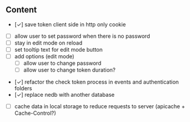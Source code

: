 ## Content

- [✓] save token client side in http only cookie
- [ ] allow user to set password when there is no password
- [ ] stay in edit mode on reload
- [ ] set tooltip text for edit mode button
- [ ] add options (edit mode)
  - [ ] allow user to change password
  - [ ] allow user to change token duration?
- [✓] refactor the check token process in events and authentication folders
- [✓] replace nedb with another database
- [ ] cache data in local storage to reduce requests to server (apicache + Cache-Control?) 
